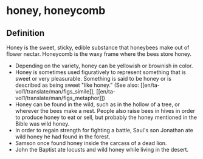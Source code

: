 # honey, honeycomb

## Definition

Honey is the sweet, sticky, edible substance that honeybees make out of flower nectar. Honeycomb is the waxy frame where the bees store honey.

* Depending on the variety, honey can be yellowish or brownish in color.
* Honey is sometimes used figuratively to represent something that is sweet or very pleasurable. Something is said to be honey or is described as being sweet "like honey." (See also:  [[en/ta-vol1/translate/man/figs_simile]], [[en/ta-vol1/translate/man/figs_metaphor]])
* Honey can be found in the wild, such as in the hollow of a tree, or wherever the bees make a nest. People also raise bees in hives in order to produce honey to eat or sell, but probably the honey mentioned in the Bible was wild honey.
* In order to regain strength for fighting a battle, Saul's son Jonathan ate wild honey he had found in the forest.
* Samson once found honey inside the carcass of a dead lion.
* John the Baptist ate locusts and wild honey while living in the desert.